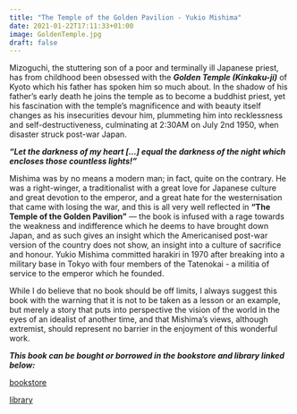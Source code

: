 ```yaml
---
title: "The Temple of the Golden Pavilion - Yukio Mishima"
date: 2021-01-22T17:11:33+01:00
image: GoldenTemple.jpg
draft: false
---
```



Mizoguchi, the stuttering son of a poor and terminally ill Japanese priest, has from childhood been obsessed with the ***Golden Temple (Kinkaku-ji)*** of Kyoto which his father has spoken him so much about. In the shadow of his father’s early death he joins the temple as to become a buddhist priest, yet his fascination with the temple’s magnificence and with beauty itself changes as his insecurities devour him, plummeting him into recklessness and self-destructiveness, culminating at 2:30AM on July 2nd 1950, when disaster struck post-war Japan. 


***“Let the darkness of my heart […] equal the darkness of the night which encloses those countless lights!”***


Mishima was by no means a modern man; in fact, quite on the contrary. He was a right-winger, a traditionalist with a great love for Japanese culture and great devotion to the emperor, and a great hate for the westernisation that came with losing the war, and this is all very well reflected in **“The Temple of the Golden Pavilion”** — the book is infused with a rage towards the weakness and indifference which he deems to have brought down Japan, and as such gives an insight which the Americanised post-war version of the country does not show, an insight into a culture of sacrifice and honour. Yukio Mishima committed harakiri in 1970 after breaking into a military base in Tokyo with four members of the Tatenokai - a militia of service to the emperor which he founded. 


While I do believe that no book should be off limits, I always suggest this book with the warning that it is not to be taken as a lesson or an example, but merely a story that puts into perspective the vision of the world in the eyes of an idealist of another time, and that Mishima’s views, although extremist, should represent no barrier in the enjoyment of this wonderful work.


***This book can be bought or borrowed in the bookstore and library linked below:***


[bookstore](https://www.penguin.co.uk/books/1033478/the-temple-of-the-golden-pavilion/9780099285670.html) 


[library](https://plus.bh.cobiss.net/opac7/bib/bgsa/79070220)